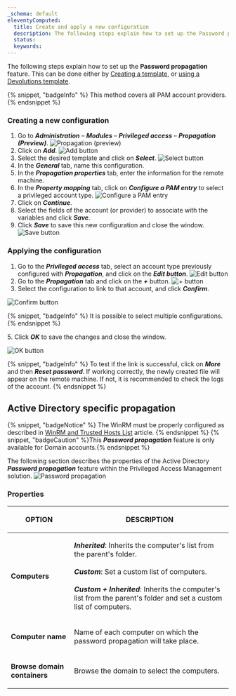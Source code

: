 ```yaml
---
_schema: default
eleventyComputed:
  title: Create and apply a new configuration
  description: The following steps explain how to set up the Password propagation feature.
  status:
  keywords:
---
```

The following steps explain how to set up the **Password propagation** feature. This can be done either by [Creating a template](#creating-a-new-configuration), or [using a Devolutions template](/pam/server/propagation-scripts/import-propagation-script-template/).

{% snippet, "badgeInfo" %}
This method covers all PAM account providers.
{% endsnippet %}

### Creating a new configuration

1. Go to ***Administration*** – ***Modules*** – ***Privileged access*** – ***Propagation (Preview)***. ![Propagation (preview)](https://cdnweb.devolutions.net/docs/DVLS4054_2024_2.png "Propagation &#40;preview&#41;")
2. Click on ***Add***. ![Add button](https://cdnweb.devolutions.net/docs/DVLS4049_2024_2.png "Add button")
3. Select the desired template and click on ***Select***. ![Select button](https://cdnweb.devolutions.net/docs/DVLS4055_2024_2.png "Select button")
4. In the ***General*** tab, name this configuration.
5. In the ***Propagation properties*** tab, enter the information for the remote machine.
6. In the ***Property mapping*** tab, click on ***Configure a PAM entry*** to select a privileged account type. ![Configure a PAM entry](https://cdnweb.devolutions.net/docs/docs_en_kb_KB0103.png "Configure a PAM entry")
7. Click on ***Continue***.
8. Select the fields of the account (or provider) to associate with the variables and click ***Save***.
9. Click ***Save*** to save this new configuration and close the window. ![Save button](https://cdnweb.devolutions.net/docs/docs_en_kb_KB0104.png "Save button")

### Applying the configuration

1. Go to the ***Privileged access*** tab, select an account type previously configured with ***Propagation***, and click on the ***Edit button***. ![Edit button](https://cdnweb.devolutions.net/docs/DVLS4056_2024_2.png "Edit button")
2. Go to the ***Propagation*** tab and click on the ***\+*** button. ![+ button](https://cdnweb.devolutions.net/docs/docs_en_kb_KB0105.png "+ button")
3. Select the configuration to link to that account, and click ***Confirm***.

![Confirm button](https://cdnweb.devolutions.net/docs/docs_en_kb_KB0106.png "Confirm button")

{% snippet, "badgeInfo" %}
It is possible to select multiple configurations.
{% endsnippet %}

5\. Click ***OK*** to save the changes and close the window.

![OK button](https://cdnweb.devolutions.net/docs/docs_en_kb_KB0107.png "OK button")

{% snippet, "badgeInfo" %}
To test if the link is successful, click on ***More*** and then ***Reset password***. If working correctly, the newly created file will appear on the remote machine. If not, it is recommended to check the logs of the account.
{% endsnippet %}

## Active Directory specific propagation

{% snippet, "badgeNotice" %}
The WinRM must be properly configured as described in [WinRM and Trusted Hosts List](/server/kb/how-to-articles/winrm-trustedhostslist/) article.
{% endsnippet %} {% snippet, "badgeCaution" %}This ***Password propagation*** feature is only available for Domain accounts.{% endsnippet %}

The following section describes the properties of the Active Directory ***Password propagation*** feature within the Privileged Access Management solution. ![Password propagation](https://cdnweb.devolutions.net/docs/docs_en_server_ServerOp8174.png "Password propagation")

### Properties

<table><thead><tr><th><p>OPTION</p></th><th><p>DESCRIPTION</p></th></tr></thead><tbody><tr><td><p><strong>Computers</strong></p></td><td><p><em><strong>Inherited</strong></em>: Inherits the computer's list from the parent's folder.<br /><br /><em><strong>Custom</strong></em>: Set a custom list of computers.<br /><br /><em><strong>Custom + Inherited</strong></em>: Inherits the computer's list from the parent's folder and set a custom list of computers.</p></td></tr><tr><td><p><strong>Computer name</strong></p></td><td><p>Name of each computer on which the password propagation will take place.</p></td></tr><tr><td><p><strong>Browse domain containers</strong></p></td><td><p>Browse the domain to select the computers.</p></td></tr></tbody></table>

&nbsp;
